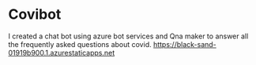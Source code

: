 # Covibot
I created a chat bot using azure bot services and Qna maker to answer all the frequently asked questions about covid.
https://black-sand-01919b900.1.azurestaticapps.net
